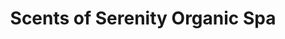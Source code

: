 ---
title: "Scents of Serenity Organic Spa"
url: /midlothian/scents-of-serenity-organic-spa/
shop: beauty
---